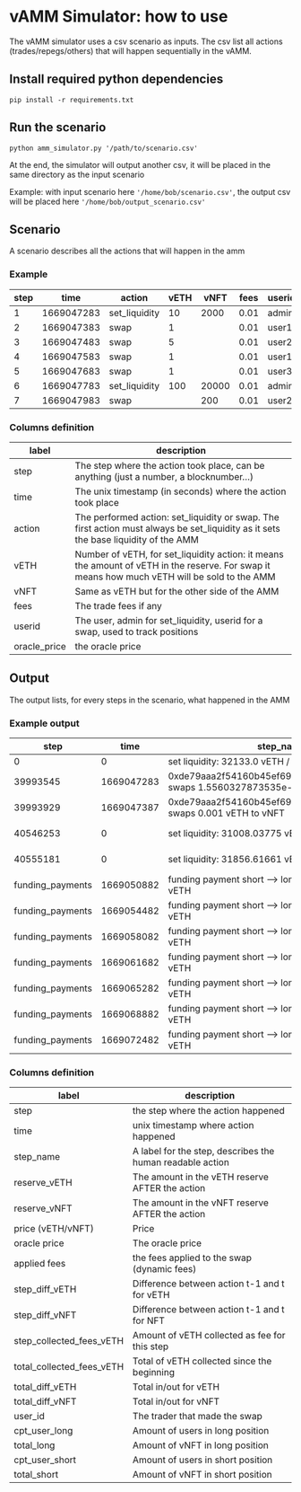 # vAMM Simulator: how to use

The vAMM simulator uses a csv scenario as inputs. The csv list all actions (trades/repegs/others) that will happen sequentially in the vAMM.

## Install required python dependencies

`pip install -r requirements.txt`

## Run the scenario

`python amm_simulator.py '/path/to/scenario.csv'`

At the end, the simulator will output another csv, it will be placed in the same directory as the input scenario

Example: with input scenario here `'/home/bob/scenario.csv'`, the output csv will be placed here `'/home/bob/output_scenario.csv'`

## Scenario

A scenario describes all the actions that will happen in the amm

### Example

| step | time | action   | vETH | vNFT  | fees | userid | oracle_price
| - | ---- | ------------- |  ---- | ----- | ---- | ------ | ------ |
| 1 | 1669047283 | set_liquidity | 10   | 2000  | 0.01 | admin  | 64.28278325620728
| 2 | 1669047383 | swap          | 1    |       | 0.01 | user1  | 64.28278325620728
| 3 | 1669047483 | swap          | 5    |       | 0.01 | user2  | 64.28278325620728
| 4 | 1669047583 | swap          | 1    |       | 0.01 | user1  | 66
| 5 | 1669047683 | swap          | 1    |       | 0.01 | user3  | 66
| 6 | 1669047783 | set_liquidity | 100  | 20000 | 0.01 | admin  | 66
| 7 | 1669047983 | swap          |      | 200   | 0.01 | user2  | 66


### Columns definition
| label  | description                                                                                                                                   |
| ------ | --------------------------------------------------------------------------------------------------------------------------------------------- |
| step      | The step where the action took place, can be anything (just a number, a blocknumber…)      
| time      | The unix timestamp (in seconds) where the action took place                                       |
| action | The performed action: set_liquidity or swap. The first action must always be set_liquidity as it sets the base liquidity of the AMM           |
| vETH   | Number of vETH, for set_liquidity action: it means the amount of vETH in the reserve. For swap it means how much vETH will be sold to the AMM |
| vNFT   | Same as vETH but for the other side of the AMM                                                                                                |
| fees   | The trade fees if any                                                                      |
| userid | The user, admin for set_liquidity, userid for a swap, used to track positions  |
| oracle_price   | the oracle price                                                                                                      |


## Output

The output lists, for every steps in the scenario, what happened in the AMM

### Example output
| step             | time       | step_name                                                                         | reserve_vETH | reserve_vNFT      | price (vETH/vNFT) | oracle price      | applied_fees | step_diff_vETH          | step_diff_vNFT           | step_collected_fees_vETH | total_collected_fees_vETH | total_diff_vETH          | total_diff_vNFT        | user_id                                    | cpt_user_long | total_long | cpt_user_short         | total_short            |
| ---------------- | ---------- | --------------------------------------------------------------------------------- | ------------ | ----------------- | ----------------- | ----------------- | ------------ | ----------------------- | ------------------------ | ------------------------ | ------------------------- | ------------------------ | ---------------------- | ------------------------------------------ | ------------- | ---------- | ---------------------- | ---------------------- |
| 0                | 0          | set liquidity: 32133.0 vETH / 500.0 vNFT                                          | 32133.0      | 500.0             | 64.266            | 64.28278325620728 | 0.0          | 0.0                     | 0.0                      | 0.0                      | 0.0                       | 0.0                      | 0.0                    | admin                                      | 0             | 0.0        | 0                      | 0.0                    |
| 39993545         | 1669047283 | 0xde79aaa2f54160b45ef69e1c4b8fc4c290cd5b88 swaps 1.5560327873535e-05 vNFT to vETH | 32132.999    | 500.0000155603279 | 64.26599600000006 | 64.28278325620728 | 0.003        | \-0.0009999999999999445 | 1.5560327873535e-05      | 2.9999999999998336e-06   | 2.9999999999998336e-06    | \-0.0009999999999999445  | 1.5560327873535e-05    | 0xde79aaa2f54160b45ef69e1c4b8fc4c290cd5b88 | 0             | 0.0        | 1                      | 1.5560327873535e-05    |
| 39993929         | 1669047387 | 0xde79aaa2f54160b45ef69e1c4b8fc4c290cd5b88 swaps 0.001 vETH to vNFT               | 32132.999997 | 500.000000046681  | 64.26599998799999 | 64.28278325620728 | 0.003        | 0.000997                | \-1.5513646891363642e-05 | 3,00E-06                 | 5.999999999999834e-06     | \-2.9999999999444533e-06 | 4.6680982171357896e-08 | 0xde79aaa2f54160b45ef69e1c4b8fc4c290cd5b88 | 0             | 0.0        | 1                      | 4.6680982171357896e-08 |
| 40546253         | 0          | set liquidity: 31008.03775 vETH / 500.0 vNFT                                      | 31008.03775  | 500.0             | 62.0160755        | 64.28278325620728 | 0.0          | 0.0                     | 0.0                      | 0.0                      | 5.999999999999834e-06     | \-2.9999999999444533e-06 | 4.6680982171357896e-08 | admin                                      | 0             | 0.0        | 1                      | 4.6680982171357896e-08 |
| 40555181         | 0          | set liquidity: 31856.61661 vETH / 500.0 vNFT                                      | 31856.61661  | 500.0             | 63.71323322       | 64.28278325620728 | 0.0          | 0.0                     | 0.0                      | 0.0                      | 5.999999999999834e-06     | \-2.9999999999444533e-06 | 4.6680982171357896e-08 | admin                                      | 0             | 0.0        | 1                      | 4.6680982171357896e-08 |
| funding_payments | 1669050882 | funding payment short --> long total payments: 0.0 vETH                           | 31856.61661  | 500.0             | 63.71323322       | 63.98137810183117 | 0.0          | 0.0                     | 0.0                      | 5.999999999999834e-06    | \-2.9999999999444533e-06  | 4.6680982171357896e-08   | admin                  | 0                                          | 0.0           | 1          | 4.6680982171357896e-08 |
| funding_payments | 1669054482 | funding payment short --> long total payments: 0.0 vETH                           | 31856.61661  | 500.0             | 63.71323322       | 63.98137810183117 | 0.0          | 0.0                     | 0.0                      | 5.999999999999834e-06    | \-2.9999999999444533e-06  | 4.6680982171357896e-08   | admin                  | 0                                          | 0.0           | 1          | 4.6680982171357896e-08 |
| funding_payments | 1669058082 | funding payment short --> long total payments: 0.0 vETH                           | 31856.61661  | 500.0             | 63.71323322       | 63.98137810183117 | 0.0          | 0.0                     | 0.0                      | 5.999999999999834e-06    | \-2.9999999999444533e-06  | 4.6680982171357896e-08   | admin                  | 0                                          | 0.0           | 1          | 4.6680982171357896e-08 |
| funding_payments | 1669061682 | funding payment short --> long total payments: 0.0 vETH                           | 31856.61661  | 500.0             | 63.71323322       | 63.98137810183117 | 0.0          | 0.0                     | 0.0                      | 5.999999999999834e-06    | \-2.9999999999444533e-06  | 4.6680982171357896e-08   | admin                  | 0                                          | 0.0           | 1          | 4.6680982171357896e-08 |
| funding_payments | 1669065282 | funding payment short --> long total payments: 0.0 vETH                           | 31856.61661  | 500.0             | 63.71323322       | 63.98137810183117 | 0.0          | 0.0                     | 0.0                      | 5.999999999999834e-06    | \-2.9999999999444533e-06  | 4.6680982171357896e-08   | admin                  | 0                                          | 0.0           | 1          | 4.6680982171357896e-08 |
| funding_payments | 1669068882 | funding payment short --> long total payments: 0.0 vETH                           | 31856.61661  | 500.0             | 63.71323322       | 63.98137810183117 | 0.0          | 0.0                     | 0.0                      | 5.999999999999834e-06    | \-2.9999999999444533e-06  | 4.6680982171357896e-08   | admin                  | 0                                          | 0.0           | 1          | 4.6680982171357896e-08 |
| funding_payments | 1669072482 | funding payment short --> long total payments: 0.0 vETH                           | 31856.61661  | 500.0             | 63.71323322       | 63.98137810183117 | 0.0          | 0.0                     | 0.0                      | 5.999999999999834e-06    | \-2.9999999999444533e-06  | 4.6680982171357896e-08   | admin                  | 0                                          | 0.0           | 1          | 4.6680982171357896e-08 |
### Columns definition
| label                     | description                                               |
| ------------------------- | --------------------------------------------------------- |
| step                      | the step where the action happened                        |
| time                      | unix timestamp where action happened                        |
| step_name                 | A label for the step, describes the human readable action |
| reserve_vETH              | The amount in the vETH reserve AFTER the action           |
| reserve_vNFT              | The amount in the vNFT reserve AFTER the action           |
| price (vETH/vNFT)         | Price                                                     |
| oracle price              | The oracle price                                          |
| applied fees              | the fees applied to the swap (dynamic fees)          |
| step_diff_vETH            | Difference between action t-1 and t for vETH              |
| step_diff_vNFT            | Difference between action t-1 and t for NFT               |
| step_collected_fees_vETH  | Amount of vETH collected as fee for this step             |
| total_collected_fees_vETH | Total of vETH collected since the beginning               |
| total_diff_vETH           | Total in/out for vETH                                     |
| total_diff_vNFT           | Total in/out for vNFT                                     |
| user_id                 | The trader that made the swap                             |
| cpt_user_long             | Amount of users in long position                          |
| total_long                | Amount of vNFT in long position                           |
| cpt_user_short            | Amount of users in short position                         |
| total_short               | Amount of vNFT in short position                          |